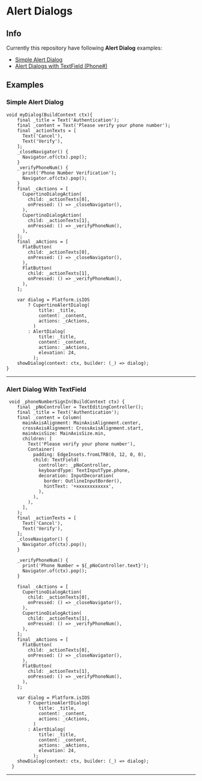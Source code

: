 # Alert Dialogs

## Info 
Currently this repository have following **Alert Dialog** examples:
<!-- TOC -->
 - [Simple Alert Dialog](#simple-alert-dialog)
 - [Alert Dialogs with TextField (Phone#)](#alert-dialog-with-textfield)
 <!-- /TOC -->
## Examples

 ### Simple Alert Dialog

    void myDialog(BuildContext ctx){
        final _title = Text('Authentication');
        final _content = Text('Please verify your phone number');
        final _actionTexts = [
          Text('Cancel'),
          Text('Verify'),
        ];
        _closeNavigator() {
          Navigator.of(ctx).pop();
        }
        _verifyPhoneNum() {
          print('Phone Number Verification');
          Navigator.of(ctx).pop();
        }
        final _cActions = [
          CupertinoDialogAction(
            child: _actionTexts[0],
            onPressed: () => _closeNavigator(),
          ),
          CupertinoDialogAction(
            child: _actionTexts[1],
            onPressed: () => _verifyPhoneNum(),
          ),
        ];
        final _aActions = [
          FlatButton(
            child: _actionTexts[0],
            onPressed: () => _closeNavigator(),
          ),
          FlatButton(
            child: _actionTexts[1],
            onPressed: () => _verifyPhoneNum(),
          ),
        ];
    
        var dialog = Platform.isIOS
            ? CupertinoAlertDialog(
                title: _title,
                content: _content,
                actions: _cActions,
              )
            : AlertDialog(
                title: _title,
                content: _content,
                actions: _aActions,
                elevation: 24,
              );
        showDialog(context: ctx, builder: (_) => dialog);
    }
***
 ### Alert Dialog With TextField

     void _phoneNumberSignIn(BuildContext ctx) {
        final _pNoController = TextEditingController();
        final _title = Text('Authentication');
        final _content = Column(
          mainAxisAlignment: MainAxisAlignment.center,
          crossAxisAlignment: CrossAxisAlignment.start,
          mainAxisSize: MainAxisSize.min,
          children: [
            Text('Please verify your phone number'),
            Container(
              padding: EdgeInsets.fromLTRB(0, 12, 0, 0),
              child: TextField(
                controller: _pNoController,
                keyboardType: TextInputType.phone,
                decoration: InputDecoration(
                  border: OutlineInputBorder(),
                  hintText: '+xxxxxxxxxxxx',
                ),
              ),
            ),
          ],
        );
        final _actionTexts = [
          Text('Cancel'),
          Text('Verify'),
        ];
        _closeNavigator() {
          Navigator.of(ctx).pop();
        }
    
        _verifyPhoneNum() {
          print('Phone Number = ${_pNoController.text}');
          Navigator.of(ctx).pop();
        }
    
        final _cActions = [
          CupertinoDialogAction(
            child: _actionTexts[0],
            onPressed: () => _closeNavigator(),
          ),
          CupertinoDialogAction(
            child: _actionTexts[1],
            onPressed: () => _verifyPhoneNum(),
          ),
        ];
        final _aActions = [
          FlatButton(
            child: _actionTexts[0],
            onPressed: () => _closeNavigator(),
          ),
          FlatButton(
            child: _actionTexts[1],
            onPressed: () => _verifyPhoneNum(),
          ),
        ];
    
        var dialog = Platform.isIOS
            ? CupertinoAlertDialog(
                title: _title,
                content: _content,
                actions: _cActions,
              )
            : AlertDialog(
                title: _title,
                content: _content,
                actions: _aActions,
                elevation: 24,
              );
        showDialog(context: ctx, builder: (_) => dialog);
      }
      
***
<!--stackedit_data:
eyJoaXN0b3J5IjpbMTIzNjY2OTk5NCwzOTkwNjA1MzAsMTc0Mj
kxNTUyNF19
-->